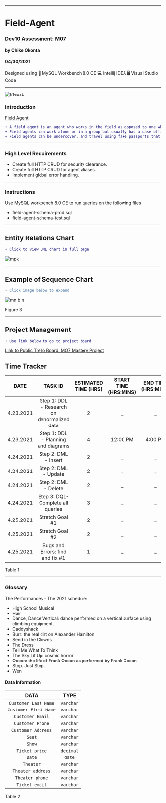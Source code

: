 ____________________________________
# Field-Agent
### Dev10 Assessment: M07
#### by Chike Okonta
#### 04/30/2021

Designed using 
💾 MySQL Workbench 8.0 CE
💻 Intellij IDEA
🖥️ Visual Studio Code

_______________________________________________________
![k1eusL](https://user-images.githubusercontent.com/40407778/116723406-1f9ccd80-a9a5-11eb-9ed4-e6155ddc68c2.png)

### Introduction
[Field Agent](https://en.wikipedia.org/wiki/Field_agent)  
```diff
+ A field agent is an agent who works in the field as opposed to one who operates at the office or headquarters. 
+ Field agents can work alone or in a group but usually has a case officer who is in charge.
+ Field agents can be undercover, and travel using fake passports that may be under the name of a front organization or shell corporation.
```
___________________________________________________
### High Level Requirements
 - Create full HTTP CRUD for security clearance.
 - Create full HTTP CRUD for agent aliases.
 - Implement global error handling.
___________________________________________________
### Instructions
Use MySQL workbench 8.0 CE to run queries on the following files
- field-agent-schema-prod.sql
- field-agent-schema-test.sql
 ______________________________________________________________________

## Entity Relations Chart
 ```diff
 + Click to view UML chart in full page
 ```
![mpk](https://user-images.githubusercontent.com/40407778/116732632-b622bc00-a9b0-11eb-99bc-1383eec13f76.JPG)
______________________________________________________________________
## Example of Sequence Chart
```diff
- Click image below to expand
```
![mn b n](https://user-images.githubusercontent.com/40407778/116732898-faae5780-a9b0-11eb-9e1e-f2493a3e2ebb.JPG)

Figure 3
____________________________________________________________________

## Project Management 
```diff
+ Use link below to go to project board
```
[Link to Public Trello Board: MO7 Mastery Project](https://trello.com/b/JA7GwaAX/m07)

## Time Tracker

|DATE |TASK ID|ESTIMATED TIME (HRS) | START TIME (HRS:MINS)|END TIME (HRS:MINS)| STATUS
|:---:| :---: | :---:               | :---:                |:---:              |:---:
|4.23.2021| Step 1: DDL - Research on denormalized data| 2              | _ | _ | In progress
|4.23.2021| Step 1: DDL - Planning and diagrams  | 4              | 12:00 PM | 4:00 PM | Completed
|4.24.2021| Step 2: DML - Insert | 2              | _  | _ | Not Started
|4.24.2021| Step 2: DML - Update | 2                 | _  | _ | Not Started
|4.24.2021| Step 2: DML - Delete | 2      | _  | _ | Not Started
|4.24.2021| Step 3: DQL- Complete all queries | 3          | _  | _ | Not Started
|4.25.2021| Stretch Goal #1 | 2       | _  | _ | Not Started
|4.25.2021| Stretch Goal #2 | 2      | _  | _ | Not Started
|4.25.2021| Bugs and Errors: find and fix #1 | 1  | _  | _ | Not Started

Table 1
 ________________________________________________________

### Glossary
The Performances - The 2021 schedule:
- High School Musical
- Hair
- Dance, Dance Vertical: dance performed on a vertical surface using climbing equipment.
- Caddyshack
- Burr: the real dirt on Alexander Hamilton
- Send in the Clowns
- The Dress
- Tell Me What To Think
- The Sky Lit Up: cosmic horror
- Ocean: the life of Frank Ocean as performed by Frank Ocean
- Stop. Just Stop.
- Wen

#### Data Information
  
  |DATA| TYPE
  | :---:|:---:
  |`Customer Last Name`| `varchar`
  | `Customer First Name` |`varchar`
  | `Customer Email` |`varchar`
  | `Customer Phone` |`varchar`
  | `Customer Address` |`varchar`
  | `Seat` |`varchar`
  | `Show` |`varchar`
  | `Ticket price` |`decimal`
  | `Date` |`date`
  | `Theater` |`varchar`
  | `Theater address` |`varchar`
  | `Theater phone` |`varchar`
  | `Ticket email` |`varchar`

Table 2


